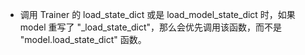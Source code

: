 
 - 调用 Trainer 的 load_state_dict 或是 load_model_state_dict 时，如果 model 重写了 "_load_state_dict"，那么会优先调用该函数，而不是 "model.load_state_dict" 函数。